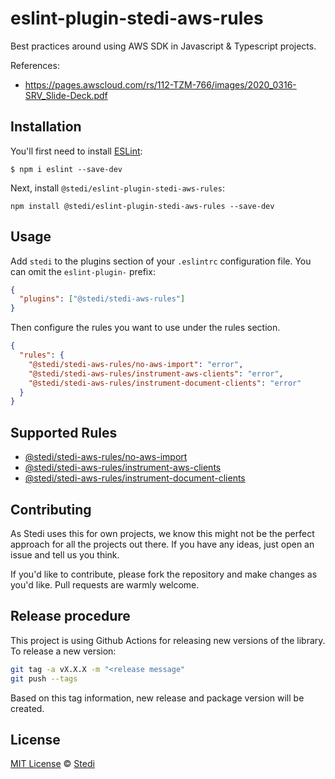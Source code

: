 # eslint-plugin-stedi-aws-rules

Best practices around using AWS SDK in Javascript & Typescript projects.

References:

- https://pages.awscloud.com/rs/112-TZM-766/images/2020_0316-SRV_Slide-Deck.pdf

## Installation

You'll first need to install [ESLint](http://eslint.org):

```
$ npm i eslint --save-dev
```

Next, install `@stedi/eslint-plugin-stedi-aws-rules`:

```
npm install @stedi/eslint-plugin-stedi-aws-rules --save-dev
```

## Usage

Add `stedi` to the plugins section of your `.eslintrc` configuration file. You can omit the `eslint-plugin-` prefix:

```json
{
  "plugins": ["@stedi/stedi-aws-rules"]
}
```

Then configure the rules you want to use under the rules section.

```json
{
  "rules": {
    "@stedi/stedi-aws-rules/no-aws-import": "error",
    "@stedi/stedi-aws-rules/instrument-aws-clients": "error",
    "@stedi/stedi-aws-rules/instrument-document-clients": "error"
  }
}
```

## Supported Rules

- [@stedi/stedi-aws-rules/no-aws-import](docs/rules/no-aws-import.md)
- [@stedi/stedi-aws-rules/instrument-aws-clients](docs/rules/instrument-aws-clients.md)
- [@stedi/stedi-aws-rules/instrument-document-clients](docs/rules/instrument-document-clients.md)

## Contributing

As Stedi uses this for own projects, we know this might not be the perfect approach for all the projects out there. If you have any ideas, just open an issue and tell us you think.

If you'd like to contribute, please fork the repository and make changes as you'd like. Pull requests are warmly welcome.

## Release procedure

This project is using Github Actions for releasing new versions of the library. To release a new version:

```sh
git tag -a vX.X.X -m "<release message"
git push --tags
```

Based on this tag information, new release and package version will be created.

## License

[MIT License](https://opensource.org/licenses/MIT) © [Stedi](https://stedi.com)

